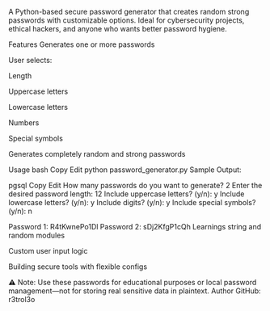 
A Python-based secure password generator that creates random strong passwords with customizable options. Ideal for cybersecurity projects, ethical hackers, and anyone who wants better password hygiene.

 Features
Generates one or more passwords

User selects:

Length

Uppercase letters

Lowercase letters

Numbers

Special symbols

Generates completely random and strong passwords

 Usage
bash
Copy
Edit
python password_generator.py
 Sample Output:

pgsql
Copy
Edit
How many passwords do you want to generate? 2
Enter the desired password length: 12
Include uppercase letters? (y/n): y
Include lowercase letters? (y/n): y
Include digits? (y/n): y
Include special symbols? (y/n): n

 Password 1: R4tKwnePo1Dl
 Password 2: sDj2KfgP1cQh
 Learnings
string and random modules

Custom user input logic

Building secure tools with flexible configs

 ⚠ Note:
Use these passwords for educational purposes or local password management—not for storing real sensitive data in plaintext.
 Author
GitHub: r3trol3o
